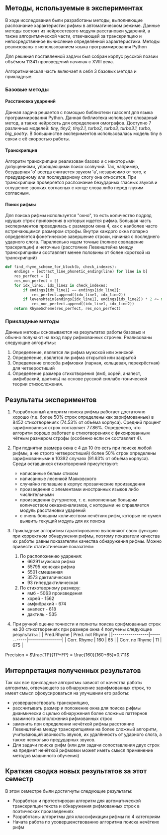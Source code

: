 ## Методы, используемые в экспериментах

В ходе исследования были разработаны методы, выполняющие распознание характеристик рифмы в автоматическом режиме. Данные методы состоят из нейросетевого модуля расстановки ударений, а также алгоритмической части, отвечающей за транскрипцию и непосредственное вычисление определённой характеристики. Методы реализованы с использованием языка программирования Python

Для решения поставленной задачи был собран корпус русской поэзии объёмом 11341 произведений начиная с XVIII века. 

Алгоритмическая часть включает в себя 3 базовых метода и прикладные.
### Базовые методы
#### Расстановка ударений 
Данная задача решается с помощью библиотеки ruaccent для языка программирования Python. Данная библиотека использует словарный метод, а также нейросеть для определения омографов. Доступно 7 различных моделей: *tiny, tiny2, tiny2.1, turbo2, turbo3, turbo3.1, turbo, big_poetry*. В большинстве экспериментов использовалась модель tiny в связи с её скоростью работы. 

#### Транскрипция
Алгоритм транскрипции реализован базово и с некоторыми допущениями, упрощающими поиск созвучий. Так, например, безударная 'o' всегда считается звуком 'a', независимо от того, к предударному или послеударному слогу она относится. При транскрипции проверяется распознание безударных гласных звуков и оглушение звонких согласных с конце слова либо перед глухим согласным.

#### Поиск рифмы

Для поиска рифмы используется "окно", то есть количество подряд идущих строк приложения в которых ищется рифма. Большая часть экспериментов проводилась с размером окна 4, как с наиболее часто встречающимся размером строфы. 
Внутри каждого окна попарно определяется фонетическое завершение строки, начиная с последнего ударного слога. Параллельно ищем точные (полное совпадение траскрипции) и неточные (расстояние Левенштейна между транскрипциями составляет менее половины от более короткой из транскрипций)
```python
def find_rhyme_scheme_for_block(b, check_indexes):
    endings = [extract_line_phonetic_ending(line) for line in b]
    res_perfect = []
    res_non_perfect = []
    for idx_line1, idx_line2 in check_indexes:
        if endings[idx_line1] == endings[idx_line2]:
            res_perfect.append((idx_line1, idx_line2))
        if levenshtein(endings[idx_line1], endings[idx_line2]) * 2 <= min(len(endings[idx_line2]), len(endings[idx_line1])):
            res_non_perfect.append((idx_line1, idx_line2))
    return RhymeScheme(res_perfect, res_non_perfect)
```
### Прикладные методы
Данные методы основываются на результатах работы базовых и обычно получают на вход пару рифмованных строчек.
Реализованы следующие алгоритмы:
1. Определение, является ли рифма мужской или женской
2. Определение, явялется ли рифма открытой или закрытой
3. Определение способа рифмовки (парная, кольцевая, перекрёстная) для четверостиший
4. Определение размера стихотворения (ямб, хорей, анапест, амфибрахий, дактиль) на основе русской силлабо-тонической теории стихосложения.


## Результаты экспериментов

1. Разработанный алгоритм поиска рифмы работает достаточно хорошо (т.е. более 50% строк определены как зарифмованные) в 8452 стихотворениях (74.53% от объёма корпуса). Средний процент зарифмованных строк составляет 77.86%. Определено, что алгоритм хорошо работает в стихотворениях с фиксированным чётным размером строфы (особенно если он составляет 4). 

2. При поднятии размера окна с 4 до 10 (то есть при поиске любой рифмы, а не строго четверостиший) более 50% строк определены зарифмованными в 10392 случаях (91.63% от объёма корпуса). Среди оставшихся стихотворений присутствуют:
    * написанные белым стихом
    * написанные лесенкой Маяковского
    * случайно попавшие в корпус прозаические произведения
    * произведения с элементами иностранных языков либо числительными
    * произведения футуристов, т. е. наполненные большим количеством окказионализмов, с которыми не справляется модуль расстановки ударений
    * с очень большим количеством нечётких рифм, которые не сумел выявить текущий модуль для их поиска


3. Прикладные алгоритмы гарантированно выполняют свою функцию при корректном обнаружении рифмы, поэтому показатели качества их работы равны показателям качества обнаружения рифмы. Можно привести статистические показатели:
    1. По расположению ударения:
        * 66291 мужская рифма
        * 55795 женская рифма
        * 5501 смешанная
        * 3573 дактилическая
        * 93 гипердактилическая
    2. По стихотворному размеру:
        * ямб - 5063 произведения
        * хорей - 1562
        * амфибрахий - 674
        * анапест - 618
        * дактиль - 535
4. При ручной оценке точности и полноты поиска срифмованных строк на 20 стихотворениях при размере окна 4 получены следующие результаты:
|                  | Pred.Rhyme | Pred. not Rhyme |
|------------------|------------|-----------------|
| Corr. Rhyme      | 160        | 65              |
| Corr. no Rhyme   | 11         | 675             |

Precision = $\frac{TP}{TP+FP} = \frac{160}{160+65}=0.711$


## Интерпретация полученных результатов

Так как все прикладные алгоритмы зависят от качества работы алгоритма, отвечающего за обнаружение зарифмованных строк, то имеет смысл сфокусироваться на улучшении его работы: 
 * усовершенствовать транскрипцию, 
 * рассчитывать размер и положение окна для поиска рифмы дианмически с целью обнаружения более сложных паттернов взаимного расположения рифмованных строк
 * заменить при определении нечёткой рифмы расстояние Левенштейна между транскрипциями на более сложный алгоритм, учитывающий звонкость звуков, их удалённость от ударного слога, а также несколько предударных звуков.
 * Для задачи поиска рифм (или для задачи сопоставления двух строк на предмет нечёткой рифмовки может иметь смысл применение методов машинного обучения)

## Краткая сводка новых результатов за этот семестр

В этом семестре были достигнуты следующие результаты:
- Разработан и протестирован алгоритм для автоматической транскрипции текста и обнаружения рифмованных строк в поэтических произведениях
- Разработаны алгоритмы для классификации рифмы по 4 категориям
- Начата работа по усовершенствованию алгоритма поиска нечётких рифм

